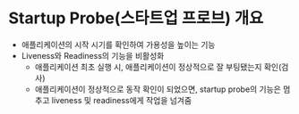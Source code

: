 # Startup Probe(스타트업 프로브) 개요
- 애플리케이션의 시작 시기를 확인하여 가용성을 높이는 기능
- Liveness와 Readiness의 기능을 비활성화
   - 애플리케이션 최초 실행 시, 애플리케이션이 정상적으로 잘 부팅됐는지 확인(검사)
   - 애플리케이션이 정상적으로 동작 확인이 되었으면, startup probe의 기능은 멈추고 liveness 및 readiness에게 작업을 넘겨줌
